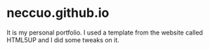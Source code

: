 # neccuo.github.io

It is my personal portfolio. I used a template from the website called HTML5UP and I did some tweaks on it.
